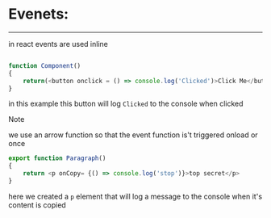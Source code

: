 # Evenets:

---

in react events are used inline

```javascript

function Component()
{
    return(<button onclick = () => console.log('Clicked')>Click Me</button>)
}

```

in this example this button will log ``Clicked`` to the console when clicked

> [!NOTE]
> we use an arrow function so that the event function is't triggered onload or once

```javascript
export function Paragraph()
{
    return <p onCopy= {() => console.log('stop')}>top secret</p>
}
```


here we created a `p` element that will log a message to the console when it's content is copied
